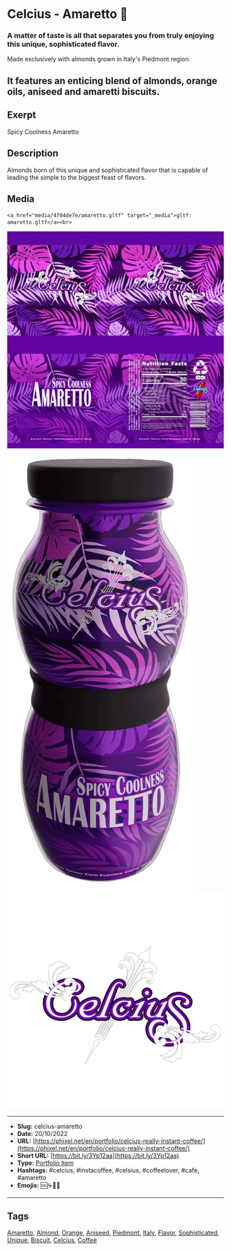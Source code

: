# Celcius - Amaretto 🍾
### A matter of taste is all that separates you from truly enjoying this unique, sophisticated flavor.

Made exclusively with almonds grown in Italy's Piedmont region.

It features an enticing blend of almonds, orange oils, aniseed and amaretti biscuits.
------------
## Exerpt
Spicy Coolness Amaretto
## Description
Almonds born of this unique and sophisticated flavor that is capable of leading the simple to the biggest feast of flavors.
## Media
	<a href="media/4f04de7e/amaretto.gltf" target="_media">gltf: amaretto.gltf</a><br>
<img src="media/7b921486/amaretto.jpg" loading="lazy"><br>
<img src="media/e8a0c1df/amaretto.png" loading="lazy"><br>
<img src="media/7d3342e5/amaretto.png" loading="lazy"><br>

------------
- **Slug:** celcius-amaretto
- **Date:** 20/10/2022
- **URL:** [https://phixel.net/en/portfolio/celcius-really-instant-coffee/](https://phixel.net/en/portfolio/celcius-really-instant-coffee/)
- **Short URL:** [https://bit.ly/3Yp12aa](https://bit.ly/3Yp12aa)
- **Type:** [Portfolio Item](#portfolio-item)
- **Hashtags:** #celcius, #instacoffee, #celsius, #coffeelover, #cafe, #amaretto
- **Emojis:** 🆒☕🍾🥤

------------
## Tags
[Amaretto](#amaretto), [Almond](#almond), [Orange](#orange), [Aniseed](#aniseed), [Piedmont](#piedmont), [Italy](#italy), [Flavor](#flavor), [Sophisticated](#sophisticated), [Unique](#unique), [Biscuit](#biscuit), [Celcius](#celcius), [Coffee](#coffee)

